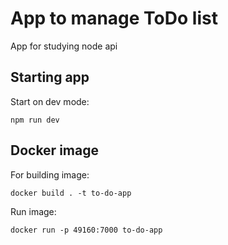 # App to manage ToDo list

App for studying node api

## Starting app
Start on dev mode:

`npm run dev`


## Docker image
For building image:

`docker build . -t to-do-app `

Run image:

`docker run -p 49160:7000 to-do-app`


